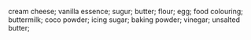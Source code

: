 cream cheese;
vanilla essence;
sugur;
butter;
flour;
egg;
food colouring;
buttermilk;
coco powder;
icing sugar;
baking powder;
vinegar;
unsalted butter;
